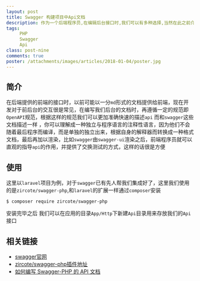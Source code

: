 ```yaml
---
layout: post
title: Swagger 构建项目中Api文档
description: 作为一个后端程序员,在编辑后台接口时,我们可以有多种选择,当然在此之前介绍过apidocJs,这里再介绍一个目前在用的接口管理工具Swagger
tags:
     PHP
     Swagger
     Api
class: post-nine
comments: true
poster: /attachments/images/articles/2018-01-04/poster.jpg
---
```


## 简介
在后端提供的前端的接口时，以前可能以一分`md`形式的文档提供给前端，现在开发对于前后台的交互很是常见，在编写我们后台的文档时，再遵循一定的规范即`OpenAPI`规范，根据这样的规范我们可以更加准确快速的描述`api`
而和`swagger`这些文档描述一样 ，你可以理解成一种独立与程序语言的注释性语言，因为他们不会随着最后程序而编译，而是单独的独立出来，根据自身的解释器而转换成一种格式文档，最后再加以渲染，比如`swagger`由`swagger-ui`渲染之后，前端程序员就可以直观的指导`api`的作用，并提供了交换测试的方式，这样的话很是方便

## 使用
这里以`laravel`项目为例，对于`swagger`已有先人帮我们集成好了，这里我们使用的是`zircote/swagger-php`,和`laravel`的扩展一样通过`composer`安装
```shell
$ composer require zircote/swagger-php
```

安装完毕之后 我们可以在应用的目录`App/Http`下新建`Api`目录用来存放我们的`Api`接口

## 相关链接
- [swagger官网](https://swagger.io/)
- [zircote/swagger-php插件地址](https://github.com/zircote/swagger-php)
- [如何编写 Swagger-PHP 的 API 文档](https://laravel-china.org/index.php/topics/7430/how-to-write-api-documents-based-on-swagger-php)

